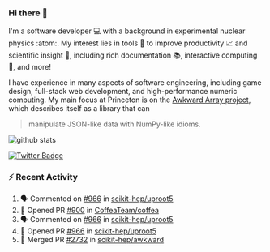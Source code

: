 ### Hi there 👋 

I'm a software developer 💻 with a background in experimental nuclear physics :atom:. My interest lies in tools :wrench: to improve productivity :chart_with_upwards_trend: and scientific insight :telescope:, including rich documentation 📚, interactive computing 🧮, and more! 

I have experience in many aspects of software engineering, including game design, full-stack web development, and high-performance numeric computing. My main focus at Princeton is on the [Awkward Array project](awkward-array.org/), which describes itself as a library that can 
> manipulate JSON-like data with NumPy-like idioms.

![github stats](https://github-readme-stats.vercel.app/api?username=agoose77&show_icons=true&hide_rank=true&hide_title=true&bg_color=30,e76445,904e95&text_color=efe3ec&icon_color=efe3ec)
<!--
**agoose77/agoose77** is a ✨ _special_ ✨ repository because its `README.md` (this file) appears on your GitHub profile.

Here are some ideas to get you started:

- 🔭 I’m currently working on ...
- 🌱 I’m currently learning ...
- 👯 I’m looking to collaborate on ...
- 🤔 I’m looking for help with ...
- 💬 Ask me about ...
- 📫 How to reach me: ...
- 😄 Pronouns: ...
- ⚡ Fun fact: ...
-->

[![Twitter Badge](https://img.shields.io/twitter/follow/agoose77?style=flat-square&logo=Twitter&logoColor=white&color=cornflowerblue)](https://twitter.com/agoose77)

### :zap: Recent Activity

<!--START_SECTION:activity-->
1. 🗣 Commented on [#966](https://github.com/scikit-hep/uproot5/pull/966#issuecomment-1745673283) in [scikit-hep/uproot5](https://github.com/scikit-hep/uproot5)
2. 💪 Opened PR [#900](https://github.com/CoffeaTeam/coffea/pull/900) in [CoffeaTeam/coffea](https://github.com/CoffeaTeam/coffea)
3. 🗣 Commented on [#966](https://github.com/scikit-hep/uproot5/pull/966#issuecomment-1745347527) in [scikit-hep/uproot5](https://github.com/scikit-hep/uproot5)
4. 💪 Opened PR [#966](https://github.com/scikit-hep/uproot5/pull/966) in [scikit-hep/uproot5](https://github.com/scikit-hep/uproot5)
5. 🎉 Merged PR [#2732](https://github.com/scikit-hep/awkward/pull/2732) in [scikit-hep/awkward](https://github.com/scikit-hep/awkward)
<!--END_SECTION:activity-->
